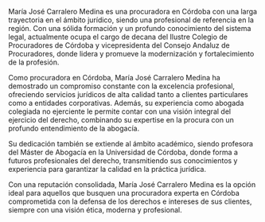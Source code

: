 María José Carralero Medina es una procuradora en Córdoba con una larga trayectoria en el ámbito jurídico, siendo una profesional de referencia en la región. Con una sólida formación y un profundo conocimiento del sistema legal, actualmente ocupa el cargo de decana del Ilustre Colegio de Procuradores de Córdoba y vicepresidenta del Consejo Andaluz de Procuradores, donde lidera y promueve la modernización y fortalecimiento de la profesión.

Como procuradora en Córdoba, María José Carralero Medina ha demostrado un compromiso constante con la excelencia profesional, ofreciendo servicios jurídicos de alta calidad tanto a clientes particulares como a entidades corporativas. Además, su experiencia como abogada colegiada no ejerciente le permite contar con una visión integral del ejercicio del derecho, combinando su expertise en la procura con un profundo entendimiento de la abogacía.

Su dedicación también se extiende al ámbito académico, siendo profesora del Máster de Abogacía en la Universidad de Córdoba, donde forma a futuros profesionales del derecho, transmitiendo sus conocimientos y experiencia para garantizar la calidad en la práctica jurídica.

Con una reputación consolidada, María José Carralero Medina es la opción ideal para aquellos que busquen una procuradora experta en Córdoba comprometida con la defensa de los derechos e intereses de sus clientes, siempre con una visión ética, moderna y profesional.